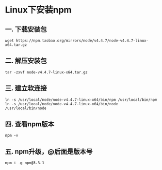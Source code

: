 # Linux下安装npm

## 一. 下载安装包
```shell
wget https://npm.taobao.org/mirrors/node/v4.4.7/node-v4.4.7-linux-x64.tar.gz
```

## 二. 解压安装包
```shell
tar -zxvf node-v4.4.7-linux-x64.tar.gz
```

## 三. 建立软连接
```shell
ln -s /usr/local/node/node-v4.4.7-linux-x64/bin/npm /usr/local/bin/npm
ln -s /usr/local/node/node-v4.4.7-linux-x64/bin/node /usr/local/bin/node
```

## 四. 查看npm版本
```shell
npm -v
```

## 五. npm升级，@后面是版本号
```shell
npm i -g npm@3.3.1
```
<comment/>
